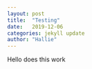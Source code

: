 ```yaml
---
layout: post
title:  "Testing"
date:   2019-12-06
categories: jekyll update
author: "Hallie"
---
```

Hello does this work
